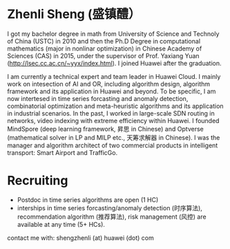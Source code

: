 # Zhenli Sheng (盛镇醴）

I got my bachelor degree in math from University of Science and Technoly of China (USTC) in 2010 and then the Ph.D Degree in computational mathematics (major in nonlinar optimization) in Chinese Academy of Sciences (CAS) in 2015, under the supervisor of Prof. Yaxiang Yuan (http://lsec.cc.ac.cn/~yyx/index.html). I joined Huawei after the graduation. 

I am currently a technical expert and team leader in Huawei Cloud. I mainly work on intesection of AI and OR, including algorithm design, algorithm framework and its application in Huawei and beyond. To be specific, I am now intertesed in time series forcasting and anomaly detection, combinatorial optimization and meta-heuristic algorithms and its application in industrial scenarios. In the past, I worked in large-scale SDN routing in networks, video indexing with extreme efficiency within Huawei. I founded MindSpore (deep learning framework, 昇思 in Chinese) and Optverse (mathematical solver in LP and MILP etc., 天筹求解器 in Chinese). I was the manager and algorithm architect of two commercial products in intelligent transport: Smart Airport and TrafficGo. 

# Recruiting
- Postdoc in time series algorithms are open (1 HC)
- interships in time series forcasting/anomaly detection (时序算法), recommendation algorithm (推荐算法), risk management (风控) are available at any time (5+ HCs).

contact me with: shengzhenli (at) huawei (dot) com

